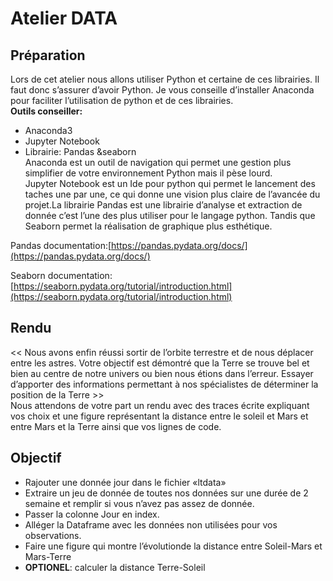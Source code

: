 # Atelier DATA
## Préparation
Lors de cet atelier nous allons utiliser Python et certaine de ces librairies. Il faut donc s’assurer d’avoir Python. Je vous conseille d’installer Anaconda pour faciliter l’utilisation de python et de ces librairies.       
**Outils conseiller:** 
- Anaconda3
- Jupyter Notebook
- Librairie: Pandas &seaborn        
Anaconda est un outil de navigation qui permet une gestion plus simplifier de votre environnement Python mais il pèse lourd.        
Jupyter Notebook est un Ide pour python qui permet le lancement des taches une par une, ce qui donne une vision plus claire de l’avancée du projet.La librairie Pandas est une librairie d’analyse et extraction de donnée c’est l’une des plus utiliser pour le langage python. Tandis que Seaborn permet la réalisation de graphique plus esthétique.     
        
Pandas documentation:[https://pandas.pydata.org/docs/](https://pandas.pydata.org/docs/)     

Seaborn documentation:[https://seaborn.pydata.org/tutorial/introduction.html](https://seaborn.pydata.org/tutorial/introduction.html)        

## Rendu
<< Nous avons enfin réussi sortir de l’orbite terrestre et de nous déplacer entre les astres. Votre objectif est démontré que la Terre se trouve bel et bien au centre de notre univers ou bien nous étions dans l’erreur. Essayer d’apporter des informations permettant à nos spécialistes de déterminer la position de la Terre >>       
Nous attendons de votre part un rendu avec des traces écrite expliquant vos choix et une figure représentant la distance entre le soleil et Mars et entre Mars et la Terre ainsi que vos lignes de code.        

## Objectif
- Rajouter une donnée jour dans le fichier «ltdata»     
- Extraire un jeu de donnée de toutes nos données sur une durée de 2 semaine et remplir si vous n’avez pas assez de donnée.
- Passer la colonne Jour en index.
- Alléger la Dataframe avec les données non utilisées pour vos observations.
- Faire une figure qui montre l’évolutionde la distance entre Soleil-Mars et Mars-Terre
- **OPTIONEL**: calculer la distance Terre-Soleil